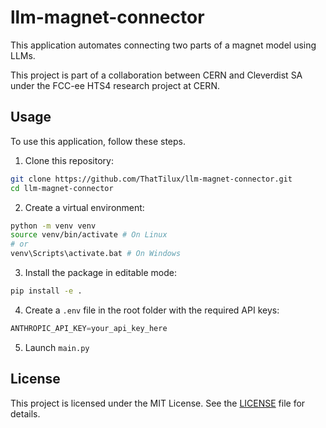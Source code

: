 # llm-magnet-connector

This application automates connecting two parts of a magnet model using LLMs.

This project is part of a collaboration between CERN and Cleverdist SA under the FCC-ee HTS4 research project at CERN.

## Usage
To use this application, follow these steps.

1. Clone this repository:
```sh
git clone https://github.com/ThatTilux/llm-magnet-connector.git
cd llm-magnet-connector
```  

2. Create a virtual environment:
```sh
python -m venv venv
source venv/bin/activate # On Linux
# or
venv\Scripts\activate.bat # On Windows
```

3. Install the package in editable mode:
```sh
pip install -e .
```

4. Create a `.env` file in the root folder with the required API keys:
```python
ANTHROPIC_API_KEY=your_api_key_here
```

5. Launch ```main.py```

## License

This project is licensed under the MIT License. See the [LICENSE](LICENSE) file for details.